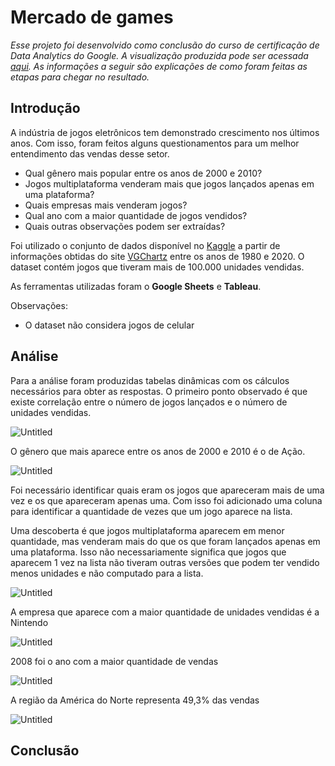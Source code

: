# Mercado de games

*Esse projeto foi desenvolvido como conclusão do curso de certificação de Data Analytics do Google. A visualização produzida pode ser acessada [aqui](https://public.tableau.com/app/profile/jpfreire/viz/Mercadodegames). As informações a seguir são explicações de como foram feitas as etapas para chegar no resultado.*

## Introdução

A indústria de jogos eletrônicos tem demonstrado crescimento nos últimos anos. Com isso, foram feitos alguns questionamentos para um melhor entendimento das vendas desse setor. 

- Qual gênero mais popular entre os anos de 2000 e 2010?
- Jogos multiplataforma venderam mais que jogos lançados apenas em uma plataforma?
- Quais empresas mais venderam jogos?
- Qual ano com a maior quantidade de jogos vendidos?
- Quais outras observações podem ser extraídas?

Foi utilizado o conjunto de dados disponível no [Kaggle](https://www.kaggle.com/datasets/gregorut/videogamesales) a partir de informações obtidas do site [VGChartz](https://www.vgchartz.com/) entre os anos de 1980 e 2020. O dataset contém jogos que tiveram mais de 100.000 unidades vendidas.

As ferramentas utilizadas foram o **Google Sheets** e **Tableau**.

Observações:

- O dataset não considera jogos de celular
## Análise

Para a análise foram produzidas tabelas dinâmicas com os cálculos necessários para obter as respostas. O primeiro ponto observado é que existe correlação entre o número de jogos lançados e o número de unidades vendidas. 

![Untitled](https://s3-us-west-2.amazonaws.com/secure.notion-static.com/5a092e8d-8b38-4372-964e-b63fe48dd4d0/Untitled.png)

O gênero que mais aparece entre os anos de 2000 e 2010 é o de Ação.

![Untitled](https://s3-us-west-2.amazonaws.com/secure.notion-static.com/c5d89f02-aaac-4b03-9eba-9e618e7c9176/Untitled.png)

Foi necessário identificar quais eram os jogos que apareceram mais de uma vez e os que apareceram apenas uma. Com isso foi adicionado uma coluna para identificar a quantidade de vezes que um jogo aparece na lista.

Uma descoberta é que jogos multiplataforma aparecem em menor quantidade, mas venderam mais do que os que foram lançados apenas em uma plataforma. Isso não necessariamente significa que jogos que aparecem 1 vez na lista não tiveram outras versões que podem ter vendido menos unidades e não computado para a lista. 

![Untitled](https://s3-us-west-2.amazonaws.com/secure.notion-static.com/b8e16bad-18b2-4f7f-b96c-ac0b3562ddb5/Untitled.png)

A empresa que aparece com a maior quantidade de unidades vendidas é a Nintendo

![Untitled](https://s3-us-west-2.amazonaws.com/secure.notion-static.com/d32dbb9a-7170-4b67-9abd-31c7442d1759/Untitled.png)

2008 foi o ano com a maior quantidade de vendas

![Untitled](https://s3-us-west-2.amazonaws.com/secure.notion-static.com/bce04ad7-89d9-433b-969f-2aef0cb28087/Untitled.png)

A região da América do Norte representa 49,3% das vendas

![Untitled](https://s3-us-west-2.amazonaws.com/secure.notion-static.com/efa1df32-61d5-484c-abfb-f372190cab1c/Untitled.png)

## Conclusão
